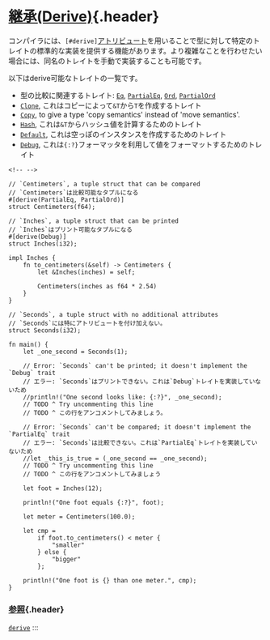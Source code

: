 # [継承(Derive)](#継承derive){.header}

コンパイラには、`[#derive]`[アトリビュート](../attribute.html)を用いることで型に対して特定のトレイトの標準的な実装を提供する機能があります。より複雑なことを行わせたい場合には、同名のトレイトを手動で実装することも可能です。

以下はderive可能なトレイトの一覧です。

-   型の比較に関連するトレイト:
    [`Eq`](https://doc.rust-lang.org/std/cmp/trait.Eq.html),
    [`PartialEq`](https://doc.rust-lang.org/std/cmp/trait.PartialEq.html),
    [`Ord`](https://doc.rust-lang.org/std/cmp/trait.Ord.html),
    [`PartialOrd`](https://doc.rust-lang.org/std/cmp/trait.PartialOrd.html)
-   [`Clone`](https://doc.rust-lang.org/std/clone/trait.Clone.html),
    これはコピーによって`&T`から`T`を作成するトレイト
-   [`Copy`](https://doc.rust-lang.org/core/marker/trait.Copy.html), to
    give a type \'copy semantics\' instead of \'move semantics\'.
-   [`Hash`](https://doc.rust-lang.org/std/hash/trait.Hash.html),
    これは`&T`からハッシュ値を計算するためのトレイト
-   [`Default`](https://doc.rust-lang.org/std/default/trait.Default.html),
    これは空っぽのインスタンスを作成するためのトレイト
-   [`Debug`](https://doc.rust-lang.org/std/fmt/trait.Debug.html),
    これは`{:?}`フォーマッタを利用して値をフォーマットするためのトレイト

```{=html}
<!-- -->
```
    // `Centimeters`, a tuple struct that can be compared
    // `Centimeters`は比較可能なタプルになる
    #[derive(PartialEq, PartialOrd)]
    struct Centimeters(f64);

    // `Inches`, a tuple struct that can be printed
    // `Inches`はプリント可能なタプルになる
    #[derive(Debug)]
    struct Inches(i32);

    impl Inches {
        fn to_centimeters(&self) -> Centimeters {
            let &Inches(inches) = self;

            Centimeters(inches as f64 * 2.54)
        }
    }

    // `Seconds`, a tuple struct with no additional attributes
    // `Seconds`には特にアトリビュートを付け加えない。
    struct Seconds(i32);

    fn main() {
        let _one_second = Seconds(1);

        // Error: `Seconds` can't be printed; it doesn't implement the `Debug` trait
        // エラー: `Seconds`はプリントできない。これは`Debug`トレイトを実装していないため
        //println!("One second looks like: {:?}", _one_second);
        // TODO ^ Try uncommenting this line
        // TODO ^ この行をアンコメントしてみましょう。

        // Error: `Seconds` can't be compared; it doesn't implement the `PartialEq` trait
        // エラー: `Seconds`は比較できない。これは`PartialEq`トレイトを実装していないため
        //let _this_is_true = (_one_second == _one_second);
        // TODO ^ Try uncommenting this line
        // TODO ^ この行をアンコメントしてみましょう

        let foot = Inches(12);

        println!("One foot equals {:?}", foot);

        let meter = Centimeters(100.0);

        let cmp =
            if foot.to_centimeters() < meter {
                "smaller"
            } else {
                "bigger"
            };

        println!("One foot is {} than one meter.", cmp);
    }

### [参照](#参照){.header}

[`derive`](https://doc.rust-lang.org/reference/attributes.html#derive)
:::

